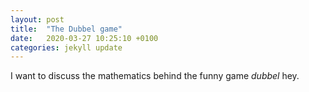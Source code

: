 ```yaml
---
layout: post
title:  "The Dubbel game"
date:   2020-03-27 10:25:10 +0100
categories: jekyll update
---
```


I want to discuss the mathematics behind the funny game *dubbel* hey.
